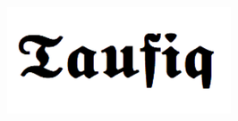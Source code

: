 <p align="center"><a href="https://github.com/taufiqalif" target="_blank">
<img src="img/taufiq.png" width="400"></a></p>
